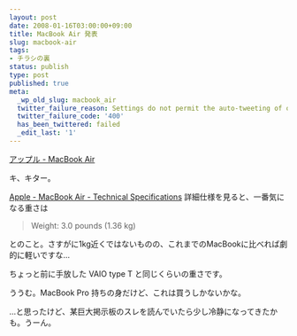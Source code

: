 ```yaml
---
layout: post
date: 2008-01-16T03:00:00+09:00
title: MacBook Air 発表
slug: macbook-air
tags:
- チラシの裏
status: publish
type: post
published: true
meta:
  _wp_old_slug: macbook_air
  twitter_failure_reason: Settings do not permit the auto-tweeting of old posts
  twitter_failure_code: '400'
  has_been_twittered: failed
  _edit_last: '1'
---
```

<a href="http://www.apple.com/jp/macbookair/">アップル - MacBook Air
</a>

キ、キター。

<a href="http://www.apple.com/macbookair/specs.html">Apple - MacBook Air - Technical Specifications</a>
詳細仕様を見ると、一番気になる重さは
<blockquote>Weight:
3.0 pounds (1.36 kg)</blockquote>

とのこと。さすがに1kg近くではないものの、これまでのMacBookに比べれば劇的に軽いですな…

ちょっと前に手放した VAIO type T と同じくらいの重さです。

ううむ。MacBook Pro 持ちの身だけど、これは買うしかないかな。

…と思ったけど、某巨大掲示板のスレを読んでいたら少し冷静になってきたかも。うーん。
